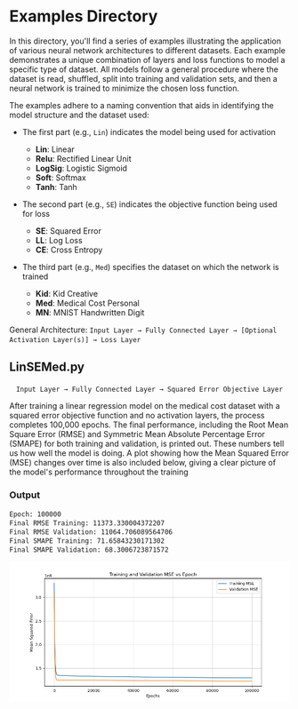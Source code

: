 # Examples Directory

In this directory, you'll find a series of examples illustrating the application of various neural network architectures to different datasets. Each example demonstrates a unique combination of layers and loss functions to model a specific type of dataset. All models follow a general procedure where the dataset is read, shuffled, split into training and validation sets, and then a neural network is trained to minimize the chosen loss function.

The examples adhere to a naming convention that aids in identifying the model structure and the dataset used:
- The first part (e.g., `Lin`) indicates the model being used for activation
    -   **Lin**: Linear
    -   **Relu**: Rectified Linear Unit
    -   **LogSig**: Logistic Sigmoid
    -   **Soft**: Softmax
    -   **Tanh**: Tanh
 
- The second part (e.g., `SE`) indicates the objective function being used for loss
    -   **SE**: Squared Error
    -   **LL**: Log Loss
    -   **CE**: Cross Entropy

- The third part (e.g., `Med`) specifies the dataset on which the network is trained
    -   **Kid**: Kid Creative
    -   **Med**: Medical Cost Personal
    -   **MN**: MNIST Handwritten Digit


General Architecture: ``Input Layer → Fully Connected Layer → [Optional Activation Layer(s)] → Loss Layer``

## LinSEMed.py
<p align="center">
<code>Input Layer → Fully Connected Layer → Squared Error Objective Layer</code>
</p>

After training a linear regression model on the medical cost dataset with a squared error objective function and no activation layers,
the process completes 100,000 epochs. The final performance, including the Root Mean Square Error (RMSE) and Symmetric Mean Absolute Percentage
Error (SMAPE) for both training and validation, is printed out. These numbers tell us how well the model is doing. A plot showing how the Mean Squared 
Error (MSE) changes over time is also included below, giving a clear picture of the model's performance throughout the training

### Output
```plaintext
Epoch: 100000
Final RMSE Training: 11373.330004372207
Final RMSE Validation: 11064.706089564706
Final SMAPE Training: 71.65843230171302
Final SMAPE Validation: 68.3006723871572
```
<p align="center">
  <img src="../img/LinSEMed_1.png" alt="Training and Validation MSE Plot">
</p>


